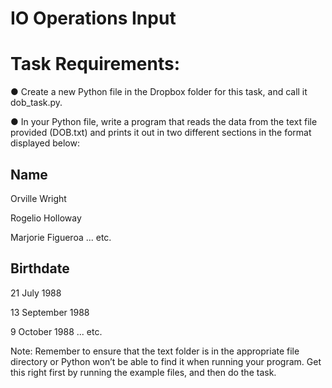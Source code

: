 # IO Operations Input

# Task Requirements:
● Create a new Python file in the Dropbox folder for this task, and call it dob_task.py.

● In your Python file, write a program that reads the data from the text file provided (DOB.txt) and prints it out in two different sections in the format displayed below:

Name
-

Orville Wright 

Rogelio Holloway 

Marjorie Figueroa ... etc.


Birthdate
-
21 July 1988

13 September 1988

9 October 1988 ... etc.

Note: Remember to ensure that the text folder is in the appropriate file directory or Python won’t be able to find it when running your program. Get this right first by running the example files, and then do the task.
